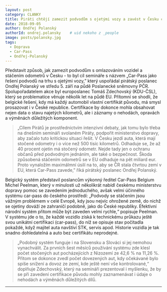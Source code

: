 ```yaml
---
layout: post
category: CLANKY
title: Piráti chtějí zamezit podvodům s ojetými vozy a zavést v Česku certifikát vozidla Car-Pass
date: 2018-09-05
author: Ondřej Polanský
authorId: ondrej.polansky    # uid nekoho z _people
image: posts/polansky.jpg
tags:
  - Doprava
  - Car-Pass
  - Ondřej-Polanský
---
```


Představit způsob, jak zamezit podvodům s omlazováním vozidel a stáčením odometrů v Česku - to byl cíl semináře s názvem „Car-Pass jako řešení podvodů na trhu s ojetými vozy,” který uspořádal pirátský poslanec Ondřej Polanský ve středu 5. září na půdě Poslanecké sněmovny PČR. Spolupořadatelem akce byl europoslanec Tomáš Zdechovský (KDU-ČSL), který se problematice věnuje několik let na půdě EU. Přítomní se shodli, že belgické řešení, kdy má každý automobil vlastní certifikát původu, má smysl prosazovat i v České republice. Certifikace by dokonce mohla obsahovat nejen data o stavu najetých kilometrů, ale i záznamy o nehodách, opravách a výměnách důležitých komponent.

> „Cílem Pirátů je prostřednictvím intenzivní debaty, jak tomu bylo třeba na dnešním semináři svolaném Piráty, podpořit ministerstvo dopravy, aby začalo tuto kritickou situaci řešit. V Česku jezdí auta, která mají stočené odometry i o více než 500 tisíc kilometrů. Odhaduje se, že až 40 procent ojetin má stočený odometr. Nejde tady jen o ochranu občanů před podvodným jednáním, ale také o bezpečnost. Škoda způsobená stáčením odometrů se v EU odhaduje na pět miliard eur. Proto vynaložím maximálmní úsilí na to, aby se ČR stala čtvrtou zemí v EU, která Car-Pass zavede,” říká pirátský poslanec Ondřej Polanský.

Belgický systém představil poslancům výkonný ředitel Car-Pass Belgium Michel Peelman, který v minulosti už několikrát nabídl českému ministerstvu dopravy pomoc se zavedením jednoduchého, avšak velmi účinného systému car-pass do českého prostředí: „Podvody se stáčením jsou vážným problémem v celé Evropě, kdy jsou nejvíc ohrožené země, do nichž se ojetiny dováží ze zahraničí podobně, jako do České republiky. Efektivní národní systém přitom může být zaveden velmi rychle,“ popisuje Peelman.  V systému jde o to, že každé vozidlo získá k technickému průkazu ještě svou unikátní certifikaci (car-pass), do níž se opisuje stav počítadla pokaždé, když majitel auta navštíví STK, servis apod. Historie vozidla je tak snadno dohledatelná a auto bez certifikátu neprodejné.

> „Podobný systém funguje i na Slovensku a Slováci si jej nemohou vynachválit. Za prvních šest měsíců používání systému zde klesl počet stočených aut pocházejících z Nizozemí ze 42,6 % na 11,26 %. Přitom se dokonce zvedl počet dovezených aut, kdy očekávané bylo spíše snížení a dovoz ze zemí, kde ještě není vše kontrolované,“ doplňuje Zdechovský, který na semináři prezentoval i myšlenku, že by se při zavedení certifikace původu mohly zaznamenávat i údaje o nehodách a výměnách důležitých dílů. 

- - -
